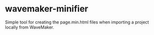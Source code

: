 # wavemaker-minifier
Simple tool for creating the page.min.html files when importing a project locally from WaveMaker.
